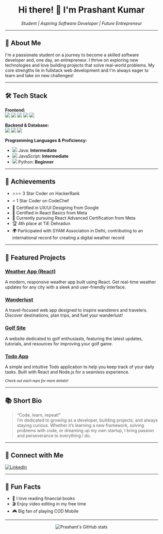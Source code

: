 <h1 align="center">Hi there! 👋 I'm Prashant Kumar</h1>
<p align="center">
  <em>Student | Aspiring Software Developer | Future Entrepreneur</em>
</p>

---

## 🚀 About Me

I'm a passionate student on a journey to become a skilled software developer and, one day, an entrepreneur. I thrive on exploring new technologies and love building projects that solve real-world problems. My core strengths lie in fullstack web development and I'm always eager to learn and take on new challenges!

---

## 🛠️ Tech Stack

**Frontend:**  
<img src="https://img.shields.io/badge/HTML5-E34F26?style=flat&logo=html5&logoColor=white"/>
<img src="https://img.shields.io/badge/CSS3-1572B6?style=flat&logo=css3&logoColor=white"/>
<img src="https://img.shields.io/badge/JavaScript-ES6-F7DF1E?style=flat&logo=javascript&logoColor=black"/>
<img src="https://img.shields.io/badge/React-20232A?style=flat&logo=react&logoColor=61DAFB"/>
<img src="https://img.shields.io/badge/Angular-DD0031?style=flat&logo=angular&logoColor=white"/>

**Backend & Database:**  
<img src="https://img.shields.io/badge/Node.js-339933?style=flat&logo=nodedotjs&logoColor=white"/>
<img src="https://img.shields.io/badge/Express.js-000000?style=flat&logo=express&logoColor=white"/>
<img src="https://img.shields.io/badge/MongoDB-47A248?style=flat&logo=mongodb&logoColor=white"/>

**Programming Languages & Proficiency:**  
- <img src="https://img.shields.io/badge/Java-ED8B00?style=flat&logo=java&logoColor=white"/> Java: <b>Intermediate</b>  
- <img src="https://img.shields.io/badge/JavaScript-F7DF1E?style=flat&logo=javascript&logoColor=black"/> JavaScript: <b>Intermediate</b>  
- <img src="https://img.shields.io/badge/Python-3776AB?style=flat&logo=python&logoColor=white"/> Python: <b>Beginner</b>  

---

## 🏅 Achievements

- ⭐⭐⭐ 3 Star Coder on HackerRank  
- ⭐ 1 Star Coder on CodeChef  
- 📜 Certified in UX/UI Designing from Google  
- 📜 Certified in React Basics from Meta  
- 🚀 Currently pursuing React Advanced Certification from Meta  
- 🏆 4th place at TiE Dehradun  
- 🌍 Participated with SYAM Association in Delhi, contributing to an international record for creating a digital weather record

---

## 🌟 Featured Projects

### [Weather App (React)](https://github.com/PRASHANTKUMAR-7/weather-app)
A modern, responsive weather app built using React. Get real-time weather updates for any city with a sleek and user-friendly interface.

### [Wanderlust](https://github.com/PRASHANTKUMAR-7/wanderlust)
A travel-focused web app designed to inspire wanderers and travelers. Discover destinations, plan trips, and fuel your wanderlust!

### [Golf Site](https://github.com/PRASHANTKUMAR-7/golf-site)
A website dedicated to golf enthusiasts, featuring the latest updates, tutorials, and resources for improving your golf game.

### [Todo App](https://github.com/PRASHANTKUMAR-7/todo-app)
A simple and intuitive Todo application to help you keep track of your daily tasks. Built with React and Node.js for a seamless experience.

<sub>*Check out each repo for more details!*</sub>

---

## 📚 Short Bio

> “Code, learn, repeat!”  
> I’m dedicated to growing as a developer, building projects, and always staying curious. Whether it’s learning a new framework, solving problems with code, or dreaming up my own startup, I bring passion and perseverance to everything I do.

---

## 🔗 Connect with Me

[![LinkedIn](https://img.shields.io/badge/-LinkedIn-blue?style=flat&logo=linkedin&logoColor=white)](https://www.linkedin.com/in/prashant-kumar-55b83824b/)

---

## 🎯 Fun Facts

- 📖 I love reading financial books
- 🎬 Enjoy video editing in my free time
- 🎮 Big fan of playing COD Mobile

---

<p align="center">
  <img src="https://github-readme-stats.vercel.app/api?username=PRASHANTKUMAR-7&show_icons=true&theme=radical" alt="Prashant's GitHub stats" />
</p>
